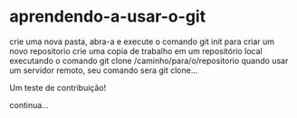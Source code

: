 ﻿# aprendendo-a-usar-o-git
crie uma nova pasta, abra-a e execute o comando git init para criar um novo repositorio
crie uma copia de trabalho em um repositório local executando o comando git clone /caminho/para/o/repositorio
quando usar um servidor remoto, seu comando sera git clone...

Um teste de contribuição!

continua...
